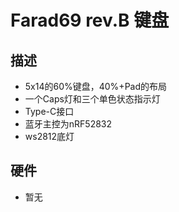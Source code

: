 # Farad69 rev.B 键盘

## 描述

- 5x14的60%键盘，40%+Pad的布局
- 一个Caps灯和三个单色状态指示灯
- Type-C接口
- 蓝牙主控为nRF52832
- ws2812底灯

## 硬件

- 暂无
